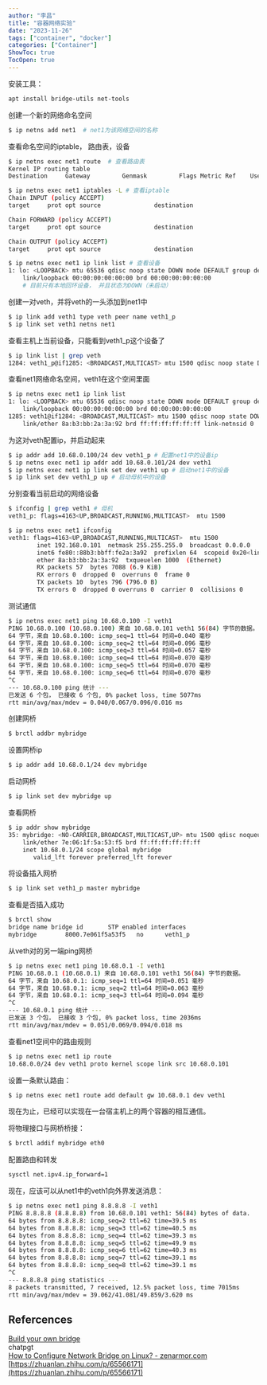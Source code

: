 ```yaml
---
author: "李昌"
title: "容器网络实验"
date: "2023-11-26"
tags: ["container", "docker"]
categories: ["Container"]
ShowToc: true
TocOpen: true
---
```


安装工具：
```bash
apt install bridge-utils net-tools
```

创建一个新的网络命名空间
```bash
$ ip netns add net1  # net1为该网络空间的名称
```
查看命名空间的iptable， 路由表，设备
```bash
$ ip netns exec net1 route  # 查看路由表
Kernel IP routing table
Destination     Gateway         Genmask         Flags Metric Ref    Use Iface

$ ip netns exec net1 iptables -L # 查看iptable
Chain INPUT (policy ACCEPT)
target     prot opt source               destination         

Chain FORWARD (policy ACCEPT)
target     prot opt source               destination         

Chain OUTPUT (policy ACCEPT)
target     prot opt source               destination  

$ ip netns exec net1 ip link list # 查看设备
1: lo: <LOOPBACK> mtu 65536 qdisc noop state DOWN mode DEFAULT group default qlen 1000
    link/loopback 00:00:00:00:00:00 brd 00:00:00:00:00:00
    # 目前只有本地回环设备， 并且状态为DOWN（未启动）


```
创建一对veth，并将veth的一头添加到net1中
```bash
$ ip link add veth1 type veth peer name veth1_p
$ ip link set veth1 netns net1
```
查看主机上当前设备，只能看到veth1_p这个设备了
```bash
$ ip link list | grep veth
1284: veth1_p@if1285: <BROADCAST,MULTICAST> mtu 1500 qdisc noop state DOWN mode DEFAULT group default qlen 1000
```
查看net1网络命名空间，veth1在这个空间里面
```bash
$ ip netns exec net1 ip link list
1: lo: <LOOPBACK> mtu 65536 qdisc noop state DOWN mode DEFAULT group default qlen 1000
    link/loopback 00:00:00:00:00:00 brd 00:00:00:00:00:00
1285: veth1@if1284: <BROADCAST,MULTICAST> mtu 1500 qdisc noop state DOWN mode DEFAULT group default qlen 1000
    link/ether 8a:b3:bb:2a:3a:92 brd ff:ff:ff:ff:ff:ff link-netnsid 0
```
为这对veth配置ip，并启动起来
```bash
$ ip addr add 10.68.0.100/24 dev veth1_p # 配置net1中的设备ip
$ ip netns exec net1 ip addr add 10.68.0.101/24 dev veth1 
$ ip netns exec net1 ip link set dev veth1 up # 启动net1中的设备
$ ip link set dev veth1_p up # 启动母机中的设备
```
分别查看当前启动的网络设备
```bash
$ ifconfig | grep veth1 # 母机
veth1_p: flags=4163<UP,BROADCAST,RUNNING,MULTICAST>  mtu 1500

$ ip netns exec net1 ifconfig
veth1: flags=4163<UP,BROADCAST,RUNNING,MULTICAST>  mtu 1500
        inet 192.168.0.101  netmask 255.255.255.0  broadcast 0.0.0.0
        inet6 fe80::88b3:bbff:fe2a:3a92  prefixlen 64  scopeid 0x20<link>
        ether 8a:b3:bb:2a:3a:92  txqueuelen 1000  (Ethernet)
        RX packets 57  bytes 7088 (6.9 KiB)
        RX errors 0  dropped 0  overruns 0  frame 0
        TX packets 10  bytes 796 (796.0 B)
        TX errors 0  dropped 0 overruns 0  carrier 0  collisions 0
```
测试通信
```bash
$ ip netns exec net1 ping 10.68.0.100 -I veth1
PING 10.68.0.100 (10.68.0.100) 来自 10.68.0.101 veth1 56(84) 字节的数据。
64 字节，来自 10.68.0.100: icmp_seq=1 ttl=64 时间=0.040 毫秒
64 字节，来自 10.68.0.100: icmp_seq=2 ttl=64 时间=0.096 毫秒
64 字节，来自 10.68.0.100: icmp_seq=3 ttl=64 时间=0.057 毫秒
64 字节，来自 10.68.0.100: icmp_seq=4 ttl=64 时间=0.070 毫秒
64 字节，来自 10.68.0.100: icmp_seq=5 ttl=64 时间=0.070 毫秒
64 字节，来自 10.68.0.100: icmp_seq=6 ttl=64 时间=0.070 毫秒
^C
--- 10.68.0.100 ping 统计 ---
已发送 6 个包， 已接收 6 个包, 0% packet loss, time 5077ms
rtt min/avg/max/mdev = 0.040/0.067/0.096/0.016 ms
```
创建网桥
```bash
$ brctl addbr mybridge
```
设置网桥ip
```bash
$ ip addr add 10.68.0.1/24 dev mybridge
```
启动网桥
```bash
$ ip link set dev mybridge up
```
查看网桥
```bash
$ ip addr show mybridge
35: mybridge: <NO-CARRIER,BROADCAST,MULTICAST,UP> mtu 1500 qdisc noqueue state DOWN group default qlen 1000
    link/ether 7e:06:1f:5a:53:f5 brd ff:ff:ff:ff:ff:ff
    inet 10.68.0.1/24 scope global mybridge
       valid_lft forever preferred_lft forever
```
将设备插入网桥
```bash
$ ip link set veth1_p master mybridge
```
查看是否插入成功
```bash
$ brctl show
bridge name	bridge id		STP enabled	interfaces
mybridge		8000.7e061f5a53f5	no		veth1_p
```
从veth对的另一端ping网桥
```bash
$ ip netns exec net1 ping 10.68.0.1 -I veth1
PING 10.68.0.1 (10.68.0.1) 来自 10.68.0.101 veth1 56(84) 字节的数据。
64 字节，来自 10.68.0.1: icmp_seq=1 ttl=64 时间=0.051 毫秒
64 字节，来自 10.68.0.1: icmp_seq=2 ttl=64 时间=0.063 毫秒
64 字节，来自 10.68.0.1: icmp_seq=3 ttl=64 时间=0.094 毫秒
^C
--- 10.68.0.1 ping 统计 ---
已发送 3 个包， 已接收 3 个包, 0% packet loss, time 2036ms
rtt min/avg/max/mdev = 0.051/0.069/0.094/0.018 ms
```
查看net1空间中的路由规则
```bash
$ ip netns exec net1 ip route
10.68.0.0/24 dev veth1 proto kernel scope link src 10.68.0.101 
```
设置一条默认路由：
```bash
$ ip netns exec net1 route add default gw 10.68.0.1 dev veth1
```
现在为止，已经可以实现在一台宿主机上的两个容器的相互通信。

将物理接口与网桥桥接：
```bash
$ brctl addif mybridge eth0
```
配置路由和转发
```bash
sysctl net.ipv4.ip_forward=1
```
现在，应该可以从net1中的veth1向外界发送消息：
```bash
$ ip netns exec net1 ping 8.8.8.8 -I veth1
PING 8.8.8.8 (8.8.8.8) from 10.68.0.101 veth1: 56(84) bytes of data.
64 bytes from 8.8.8.8: icmp_seq=2 ttl=62 time=39.5 ms
64 bytes from 8.8.8.8: icmp_seq=3 ttl=62 time=40.5 ms
64 bytes from 8.8.8.8: icmp_seq=4 ttl=62 time=39.3 ms
64 bytes from 8.8.8.8: icmp_seq=5 ttl=62 time=49.9 ms
64 bytes from 8.8.8.8: icmp_seq=6 ttl=62 time=40.3 ms
64 bytes from 8.8.8.8: icmp_seq=7 ttl=62 time=39.1 ms
64 bytes from 8.8.8.8: icmp_seq=8 ttl=62 time=39.1 ms
^C
--- 8.8.8.8 ping statistics ---
8 packets transmitted, 7 received, 12.5% packet loss, time 7015ms
rtt min/avg/max/mdev = 39.062/41.081/49.859/3.620 ms
```
<a name="QFWQR"></a>
## Refercences
[Build your own bridge](https://docs.docker.com.zh.xy2401.com/v17.09/engine/userguide/networking/default_network/build-bridges/)<br />chatpgt<br />[How to Configure Network Bridge on Linux? - zenarmor.com](https://www.zenarmor.com/docs/linux-tutorials/how-to-configure-network-bridge-on-linux)<br />[https://zhuanlan.zhihu.com/p/65566171](https://zhuanlan.zhihu.com/p/65566171)
